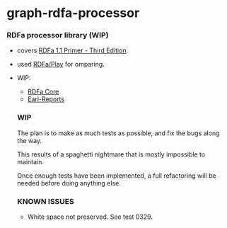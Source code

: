 # graph-rdfa-processor

### RDFa processor library (WIP)

- covers [RDFa 1.1 Primer - Third Edition](https://www.w3.org/TR/rdfa-primer/).
- used [RDFa/Play](https://rdfa.info/play/) for omparing.
- WIP:

  - [RDFa Core](https://www.w3.org/TR/rdfa-core/)
  - [Earl-Reports](https://rdfa.info/earl-reports/#RDFa-rdfa1.1-tests-for-html5)

  ### WIP

  The plan is to make as much tests as possible, and fix the bugs along the way.

  This results of a spaghetti nightmare that is mostly impossible to maintain.

  Once enough tests have been implemented, a full refactoring will be needed before
  doing anything else.

  ### KNOWN ISSUES

  - White space not preserved. See test 0329.
